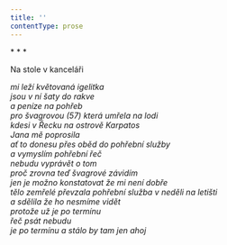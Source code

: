 ```yaml
---
title: ''
contentType: prose
---
```


\* \* \*

Na stole v kanceláři

_mi leží květovaná igelitka  
jsou v ní šaty do rakve  
a peníze na pohřeb  
pro švagrovou (57) která umřela na lodi  
kdesi v Řecku na ostrově Karpatos  
Jana mě poprosila  
ať to donesu přes oběd do pohřební služby  
a vymyslím pohřební řeč  
nebudu vyprávět o tom  
proč zrovna teď švagrové závidím  
jen je možno konstatovat že mi není dobře  
tělo zemřelé převzala pohřební služba v neděli na letišti  
a sdělila že ho nesmíme vidět  
protože už je po termínu  
řeč psát nebudu  
je po termínu a stálo by tam jen ahoj_
